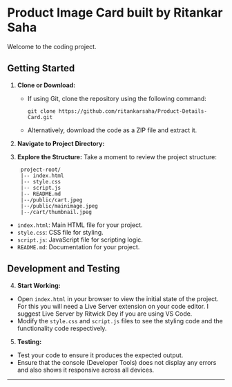 # Product Image Card built by Ritankar Saha

Welcome to the coding project.

## Getting Started

1. **Clone or Download:**
   - If using Git, clone the repository using the following command:
     ```
     git clone https://github.com/ritankarsaha/Product-Details-Card.git
     ```
   - Alternatively, download the code as a ZIP file and extract it.

2. **Navigate to Project Directory:**

3. **Explore the Structure:**
Take a moment to review the project structure:

        project-root/
        |-- index.html
        |-- style.css
        |-- script.js
        |-- README.md
        |--/public/cart.jpeg
        |--/public/mainimage.jpeg
        |--/cart/thumbnail.jpeg
- `index.html`: Main HTML file for your project.
- `style.css`: CSS file for styling.
- `script.js`: JavaScript file for scripting logic.
- `README.md`: Documentation for your project.
  

## Development and Testing

4. **Start Working:**
- Open `index.html` in your browser to view the initial state of the project. For this you will need a Live Server extension on your code editor. I suggest Live Server by Ritwick Dey if you are using VS Code. 
- Modify the `style.css` and `script.js` files to see the styling code and the functionality code respectively.
5. **Testing:**
- Test your code to ensure it produces the expected output.
- Ensure that the console (Developer Tools) does not display any errors and also shows it responsive across all devices.


---



